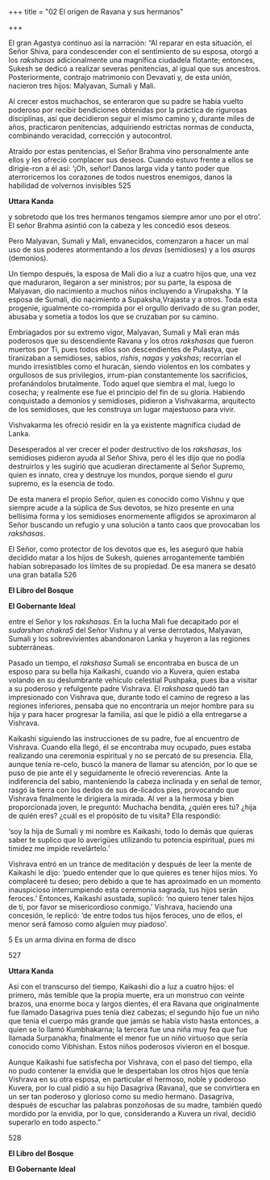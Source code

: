 +++
title = "02 El origen de Ravana y sus hermanos"

+++

El gran Agastya continuo así la narración: “Al reparar en esta situación, el Señor Shiva, para condescender con el sentimiento de su esposa, otorgó a los *rakshasas* adicionalmente una magnífica ciudadela flotante; entonces, Sukesh se dedicó a realizar severas penitencias, al igual que sus ancestros. Posteriormente, contrajo matrimonio con Devavati y, de esta unión, nacieron tres hijos: Malyavan, Sumali y Mali.

Al crecer estos muchachos, se enteraron que su padre se había vuelto poderoso por recibir bendiciones obtenidas por la práctica de rigurosas disciplinas, así que decidieron seguir el mismo camino y, durante miles de años, practicaron penitencias, adquiriendo estrictas normas de conducta, combinando veracidad, corrección y autocontrol.

Atraído por estas penitencias, el Señor Brahma vino personalmente ante ellos y les ofreció complacer sus deseos. Cuando estuvo frente a ellos se dirigie-ron a él así: ‘¡Oh, señor\! Danos larga vida y tanto poder que aterroricemos los corazones de todos nuestros enemigos, danos la habilidad de volvernos invisibles 525

**Uttara Kanda**

y sobretodo que los tres hermanos tengamos siempre amor uno por el otro’. El señor Brahma asintió con la cabeza y les concedió esos deseos.

Pero Malyavan, Sumali y Mali, envanecidos, comenzaron a hacer un mal uso de sus poderes atormentando a los *devas* \(semidioses\) y a los *asuras* \(demonios\).

Un tiempo después, la esposa de Mali dio a luz a cuatro hijos que, una vez que maduraron, llegaron a ser ministros; por su parte, la esposa de Malyavan, dio nacimiento a muchos niños incluyendo a Virupaksha. Y la esposa de Sumali, dio nacimiento a Supaksha,Vrajasta y a otros. Toda esta progenie, igualmente co-rrompida por el orgullo derivado de su gran poder, abusaba y sometía a todos los que se cruzaban por su camino.

Embriagados por su extremo vigor, Malyavan, Sumali y Mali eran más poderosos que su descendiente Ravana y los otros *rakshasas* que fueron muertos por Ti, pues todos ellos son descendientes de Pulastya, que tiranizaban a semidioses, sabios, *rishis*, *nagas* y *yakshas*; recorrían el mundo irresistibles como el huracán, siendo violentos en los combates y orgullosos de sus privilegios, irrum-pían constantemente los sacrificios, profanándolos brutalmente. Todo aquel que siembra el mal, luego lo cosecha; y realmente ese fue el principio del fin de su gloria. Habiendo conquistado a demonios y semidioses, pidieron a Vishvakarma, arquitecto de los semidioses, que les construya un lugar majestuoso para vivir.

Vishvakarma les ofreció residir en la ya existente magnífica ciudad de Lanka.

Desesperados al ver crecer el poder destructivo de los *rakshasas*, los semidioses pidieron ayuda al Señor Shiva, pero él les dijo que no podía destruirlos y les sugirió que acudieran directamente al Señor Supremo, quien es innato, crea y destruye los mundos, porque siendo el *guru* supremo, es la esencia de todo.

De esta manera el propio Señor, quien es conocido como Vishnu y que siempre acude a la súplica de Sus devotos, se hizo presente en una bellísima forma y los semidioses enormemente afligidos se aproximaron al Señor buscando un refugio y una solución a tanto caos que provocaban los *rakshasas*.

El Señor, como protector de los devotos que es, les aseguró que había decidido matar a los hijos de Sukesh, quienes arrogantemente también habían sobrepasado los límites de su propiedad. De esa manera se desató una gran batalla 526

**El Libro del Bosque**

**El Gobernante Ideal**

entre el Señor y los *rakshasas*. En la lucha Mali fue decapitado por el *sudarshan* *chakra5* del Señor Vishnu y al verse derrotados, Malyavan, Sumali y los sobrevivientes abandonaron Lanka y huyeron a las regiones subterráneas.

Pasado un tiempo, el *rakshasa* Sumali se encontraba en busca de un esposo para su bella hija Kaikashi, cuando vio a Kuvera, quien estaba volando en su deslumbrante vehículo celestial Pushpaka, pues iba a visitar a su poderoso y refulgente padre Vishrava. El *rakshasa* quedó tan impresionado con Vishrava que, durante todo el camino de regreso a las regiones inferiores, pensaba que no encontraría un mejor hombre para su hija y para hacer progresar la familia, así que le pidió a ella entregarse a Vishrava.

Kaikashi siguiendo las instrucciones de su padre, fue al encuentro de Vishrava. Cuando ella llegó, él se encontraba muy ocupado, pues estaba realizando una ceremonia espiritual y no se percató de su presencia. Ella, aunque tenía re-celo, buscó la manera de llamar su atención, por lo que se puso de pie ante él y seguidamente le ofreció reverencias. Ante la indiferencia del sabio, manteniendo la cabeza inclinada y en señal de temor, rasgó la tierra con los dedos de sus de-licados pies, provocando que Vishrava finalmente le dirigiera la mirada. Al ver a la hermosa y bien proporcionada joven, le preguntó: Muchacha bendita, ¿quién eres tú? ¿hija de quién eres? ¿cuál es el propósito de tu visita? Ella respondió:

‘soy la hija de Sumali y mi nombre es Kaikashi, todo lo demás que quieras saber te suplico que lo averigües utilizando tu potencia espiritual, pues mi timidez me impide revelártelo.’

Vishrava entró en un trance de meditación y después de leer la mente de Kaikashi le dijo: ‘puedo entender que lo que quieres es tener hijos míos. Yo complaceré tu deseo; pero debido a que te has aproximado en un momento inauspicioso interrumpiendo esta ceremonia sagrada, tus hijos serán feroces.’ Entonces, Kaikashi asustada, suplicó: ‘no quiero tener tales hijos de ti, por favor se misericordioso conmigo.’ Vishrava, haciendo una concesión, le replicó: ‘de entre todos tus hijos feroces, uno de ellos, el menor será famoso como alguien muy piadoso’.

5 Es un arma divina en forma de disco

527

**Uttara Kanda**

Así con el transcurso del tiempo, Kaikashi dio a luz a cuatro hijos: el primero, más temible que la propia muerte, era un monstruo con veinte brazos, una enorme boca y largos dientes, él era Ravana que originalmente fue llamado Dasagriva pues tenía diez cabezas; el segundo hijo fue un niño que tenia el cuerpo más grande que jamás se había visto hasta entonces, a quien se lo llamó Kumbhakarna; la tercera fue una niña muy fea que fue llamada Surpanakha; finalmente el menor fue un niño virtuoso que sería conocido como Vibhishan. Estos niños poderosos vivieron en el bosque.

Aunque Kaikashi fue satisfecha por Vishrava, con el paso del tiempo, ella no pudo contener la envidia que le despertaban los otros hijos que tenía Vishrava en su otra esposa, en particular el hermoso, noble y poderoso Kuvera, por lo cual pidió a su hijo Dasagriva \(Ravana\), que se convirtiera en un ser tan poderoso y glorioso como su medio hermano. Dasagriva, después de escuchar las palabras ponzoñosas de su madre, también quedó mordido por la envidia, por lo que, considerando a Kuvera un rival, decidió superarlo en todo aspecto.”

528

**El Libro del Bosque**

**El Gobernante Ideal**
